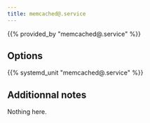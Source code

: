 ```yaml
---
title: memcached@.service
---
```


{{% provided_by "memcached@.service" %}}

## Options

{{% systemd_unit "memcached@.service" %}}

## Additionnal notes

Nothing here.